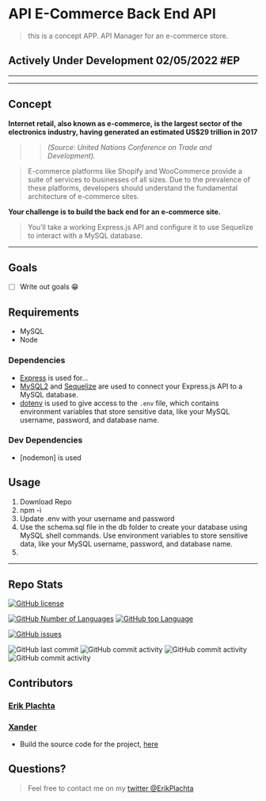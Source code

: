 # API E-Commerce Back End API

> this is a concept APP. API Manager for an e-commerce store.

## Actively Under Development 02/05/2022 #EP

---

---

## Concept

**Internet retail, also known as e-commerce, is the largest sector of the**
**electronics industry, having generated an estimated US$29 trillion in 2017**
>> *(Source: United Nations Conference on Trade and Development).*

> E-commerce platforms like Shopify and WooCommerce provide a suite of services
> to businesses of all sizes. Due to the prevalence of these platforms,
> developers should understand the fundamental architecture of e-commerce sites.

**Your challenge is to build the back end for an e-commerce site.**
> You’ll take a working Express.js API and configure it to use Sequelize to interact with a MySQL database.


---

## Goals

- [ ] Write out goals 😁


## Requirements

- MySQL
- Node

### Dependencies

- [Express]() is used for...
- [MySQL2](https://www.npmjs.com/package/mysql2) and [Sequelize](https://www.npmjs.com/package/sequelize) are used to
 connect your Express.js API to a MySQL database.
- [dotenv](https://www.npmjs.com/package/dotenv) is used to give access to the `.env` file, which contains environment
 variables that store sensitive data, like your MySQL username, password, and database name.


### Dev Dependencies

- [nodemon] is used 


## Usage

1. Download Repo
2. npm -i
3. Update .env with your username and password
1. Use the schema.sql file in the db folder to create your database using MySQL shell commands. Use environment variables to store sensitive data, like your MySQL username, password, and database name.
2. 

---

## Repo Stats

[![GitHub license](https://img.shields.io/github/license/ErikPlachta/api-ecommerce-backend)](https://github.com/ErikPlachta/api-ecommerce-backend)

[![GitHub Number of Languages](https://img.shields.io/github/languages/count/ErikPlachta/api-ecommerce-backend)](https://github.com/ErikPlachta/api-ecommerce-backend)
[![GitHub top Language](https://img.shields.io/github/languages/top/ErikPlachta/api-ecommerce-backend)](https://github.com/ErikPlachta/api-ecommerce-backend)

[![GitHub issues](https://img.shields.io/github/issues/ErikPlachta/api-ecommerce-backend)](https://github.com/ErikPlachta/api-ecommerce-backend/issues)

![GitHub last commit](https://img.shields.io/github/last-commit/erikplachta/api-ecommerce-backend)
![GitHub commit activity](https://img.shields.io/github/commit-activity/w/erikplachta/api-ecommerce-backend)
![GitHub commit activity](https://img.shields.io/github/commit-activity/m/erikplachta/api-ecommerce-backend)
![GitHub commit activity](https://img.shields.io/github/commit-activity/y/erikplachta/api-ecommerce-backend)

## Contributors

### [Erik Plachta](https://github.com/ErikPlachta)

### [Xander](https://github.com/Xandromus)

- Build the source code for the project, [here](https://github.com/coding-boot-camp/fantastic-umbrella)


## Questions?

> Feel free to contact me on my [twitter @ErikPlachta](http://www.twitter.com/erikplachta)